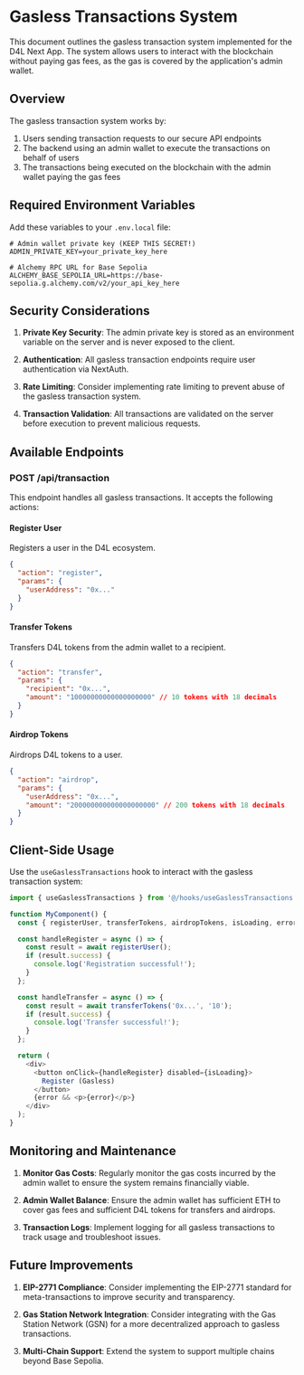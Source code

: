 # Gasless Transactions System

This document outlines the gasless transaction system implemented for the D4L Next App. The system allows users to interact with the blockchain without paying gas fees, as the gas is covered by the application's admin wallet.

## Overview

The gasless transaction system works by:

1. Users sending transaction requests to our secure API endpoints
2. The backend using an admin wallet to execute the transactions on behalf of users
3. The transactions being executed on the blockchain with the admin wallet paying the gas fees

## Required Environment Variables

Add these variables to your `.env.local` file:

```
# Admin wallet private key (KEEP THIS SECRET!)
ADMIN_PRIVATE_KEY=your_private_key_here

# Alchemy RPC URL for Base Sepolia
ALCHEMY_BASE_SEPOLIA_URL=https://base-sepolia.g.alchemy.com/v2/your_api_key_here
```

## Security Considerations

1. **Private Key Security**: The admin private key is stored as an environment variable on the server and is never exposed to the client.

2. **Authentication**: All gasless transaction endpoints require user authentication via NextAuth.

3. **Rate Limiting**: Consider implementing rate limiting to prevent abuse of the gasless transaction system.

4. **Transaction Validation**: All transactions are validated on the server before execution to prevent malicious requests.

## Available Endpoints

### POST /api/transaction

This endpoint handles all gasless transactions. It accepts the following actions:

#### Register User

Registers a user in the D4L ecosystem.

```json
{
  "action": "register",
  "params": {
    "userAddress": "0x..."
  }
}
```

#### Transfer Tokens

Transfers D4L tokens from the admin wallet to a recipient.

```json
{
  "action": "transfer",
  "params": {
    "recipient": "0x...",
    "amount": "10000000000000000000" // 10 tokens with 18 decimals
  }
}
```

#### Airdrop Tokens

Airdrops D4L tokens to a user.

```json
{
  "action": "airdrop",
  "params": {
    "userAddress": "0x...",
    "amount": "200000000000000000000" // 200 tokens with 18 decimals
  }
}
```

## Client-Side Usage

Use the `useGaslessTransactions` hook to interact with the gasless transaction system:

```typescript
import { useGaslessTransactions } from '@/hooks/useGaslessTransactions';

function MyComponent() {
  const { registerUser, transferTokens, airdropTokens, isLoading, error } = useGaslessTransactions();

  const handleRegister = async () => {
    const result = await registerUser();
    if (result.success) {
      console.log('Registration successful!');
    }
  };

  const handleTransfer = async () => {
    const result = await transferTokens('0x...', '10');
    if (result.success) {
      console.log('Transfer successful!');
    }
  };

  return (
    <div>
      <button onClick={handleRegister} disabled={isLoading}>
        Register (Gasless)
      </button>
      {error && <p>{error}</p>}
    </div>
  );
}
```

## Monitoring and Maintenance

1. **Monitor Gas Costs**: Regularly monitor the gas costs incurred by the admin wallet to ensure the system remains financially viable.

2. **Admin Wallet Balance**: Ensure the admin wallet has sufficient ETH to cover gas fees and sufficient D4L tokens for transfers and airdrops.

3. **Transaction Logs**: Implement logging for all gasless transactions to track usage and troubleshoot issues.

## Future Improvements

1. **EIP-2771 Compliance**: Consider implementing the EIP-2771 standard for meta-transactions to improve security and transparency.

2. **Gas Station Network Integration**: Consider integrating with the Gas Station Network (GSN) for a more decentralized approach to gasless transactions.

3. **Multi-Chain Support**: Extend the system to support multiple chains beyond Base Sepolia.

